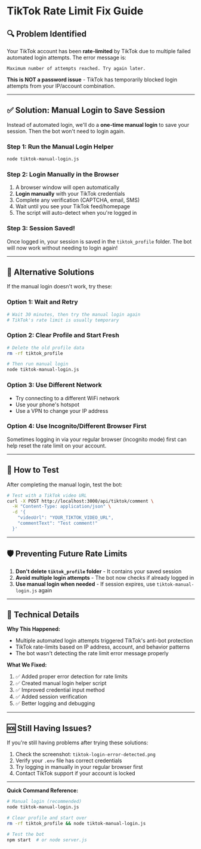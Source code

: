# TikTok Rate Limit Fix Guide

## 🔍 Problem Identified

Your TikTok account has been **rate-limited** by TikTok due to multiple failed automated login attempts. The error message is:

```
Maximum number of attempts reached. Try again later.
```

**This is NOT a password issue** - TikTok has temporarily blocked login attempts from your IP/account combination.

---

## ✅ Solution: Manual Login to Save Session

Instead of automated login, we'll do a **one-time manual login** to save your session. Then the bot won't need to login again.

### Step 1: Run the Manual Login Helper

```bash
node tiktok-manual-login.js
```

### Step 2: Login Manually in the Browser

1. A browser window will open automatically
2. **Login manually** with your TikTok credentials
3. Complete any verification (CAPTCHA, email, SMS)
4. Wait until you see your TikTok feed/homepage
5. The script will auto-detect when you're logged in

### Step 3: Session Saved!

Once logged in, your session is saved in the `tiktok_profile` folder. The bot will now work without needing to login again!

---

## 🔄 Alternative Solutions

If the manual login doesn't work, try these:

### Option 1: Wait and Retry
```bash
# Wait 30 minutes, then try the manual login again
# TikTok's rate limit is usually temporary
```

### Option 2: Clear Profile and Start Fresh
```bash
# Delete the old profile data
rm -rf tiktok_profile

# Then run manual login
node tiktok-manual-login.js
```

### Option 3: Use Different Network
- Try connecting to a different WiFi network
- Use your phone's hotspot
- Use a VPN to change your IP address

### Option 4: Use Incognito/Different Browser First
Sometimes logging in via your regular browser (incognito mode) first can help reset the rate limit on your account.

---

## 🎯 How to Test

After completing the manual login, test the bot:

```bash
# Test with a TikTok video URL
curl -X POST http://localhost:3000/api/tiktok/comment \
  -H "Content-Type: application/json" \
  -d '{
    "videoUrl": "YOUR_TIKTOK_VIDEO_URL",
    "commentText": "Test comment!"
  }'
```

---

## 🛡️ Preventing Future Rate Limits

1. **Don't delete `tiktok_profile` folder** - It contains your saved session
2. **Avoid multiple login attempts** - The bot now checks if already logged in
3. **Use manual login when needed** - If session expires, use `tiktok-manual-login.js` again

---

## 📝 Technical Details

**Why This Happened:**
- Multiple automated login attempts triggered TikTok's anti-bot protection
- TikTok rate-limits based on IP address, account, and behavior patterns
- The bot wasn't detecting the rate limit error message properly

**What We Fixed:**
1. ✅ Added proper error detection for rate limits
2. ✅ Created manual login helper script
3. ✅ Improved credential input method
4. ✅ Added session verification
5. ✅ Better logging and debugging

---

## 🆘 Still Having Issues?

If you're still having problems after trying these solutions:

1. Check the screenshot: `tiktok-login-error-detected.png`
2. Verify your `.env` file has correct credentials
3. Try logging in manually in your regular browser first
4. Contact TikTok support if your account is locked

---

**Quick Command Reference:**
```bash
# Manual login (recommended)
node tiktok-manual-login.js

# Clear profile and start over
rm -rf tiktok_profile && node tiktok-manual-login.js

# Test the bot
npm start  # or node server.js
```

